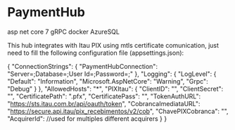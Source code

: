 # PaymentHub
asp net core 7 gRPC docker AzureSQL

This hub integrates with Itau PIX using mtls certificate comunication, just need to fill the following configuration file (appsettings.json):

{
  "ConnectionStrings": {
    "PaymentHubConnection": "Server=<IP>;Database=<dbName>;User Id=<userName>;Password=<userPass>;"
  },
  "Logging": {
    "LogLevel": {
      "Default": "Information",
      "Microsoft.AspNetCore": "Warning",
      "Grpc": "Debug"
    }
  },
  "AllowedHosts": "*",
  "PIXItau": {
    "ClientID": "<clientGUID>",
    "ClientSecret": "<secretStr>",
    "CertificatePath": "<fileName>.pfx",
    "CertificatePass": "<passStr>",
    "TokenAuthURL": "https://sts.itau.com.br/api/oauth/token",
    "CobrancaImediataURL": "https://secure.api.itau/pix_recebimentos/v2/cob",
    "ChavePIXCobranca": "<cnpj>",
    "AcquirerId": <int> //used for multiples different acquirers
  }
  }
